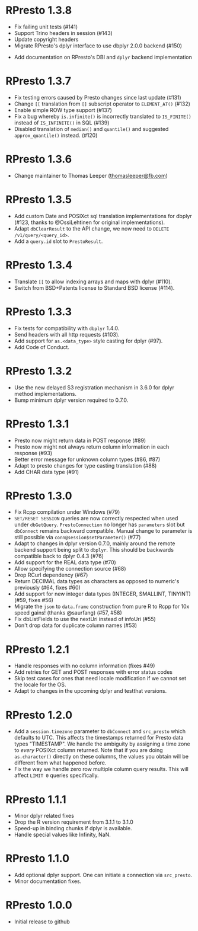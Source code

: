 # RPresto 1.3.8

- Fix failing unit tests (#141)
- Support Trino headers in session (#143)
- Update copyright headers
- Migrate RPresto's dplyr interface to use dbplyr 2.0.0 backend (#150)
* Add documentation on RPresto's DBI and `dplyr` backend implementation

# RPresto 1.3.7

- Fix testing errors caused by Presto changes since last update (#131)
- Change `[[` translation from `[]` subscript operator to `ELEMENT_AT()` (#132)
- Enable simple ROW type support (#137)
- Fix a bug whereby `is.infinite()` is incorrectly translated to `IS_FINITE()`
  instead of `IS_INFINITE()` in SQL (#139)
- Disabled translation of `median()` and `quantile()` and suggested `approx_quantile()` instead. (#120)

# RPresto 1.3.6

- Change maintainer to Thomas Leeper (thomasleeper@fb.com)

# RPresto 1.3.5

- Add custom Date and POSIXct sql translation implementations for dbplyr (#123, thanks to @OssiLehtinen for original implementations).
- Adapt `dbClearResult` to the API change, we now need to `DELETE` `/v1/query/<query_id>`.
- Add a `query.id` slot to `PrestoResult`.

# RPresto 1.3.4

- Translate `[[` to allow indexing arrays and maps with dplyr (#110).
- Switch from BSD+Patents license to Standard BSD license (#114).

# RPresto 1.3.3

- Fix tests for compatibility with `dbplyr` 1.4.0.
- Send headers with all http requests (#103).
- Add support for `as.<data_type>` style casting for dplyr (#97).
- Add Code of Conduct.

# RPresto 1.3.2

- Use the new delayed S3 registration mechanism in 3.6.0 for dplyr method implementations.
- Bump minimum dplyr version required to 0.7.0.

# RPresto 1.3.1

- Presto now might return data in POST response (#89)
- Presto now might not always return column information in each response (#93)
- Better error message for unknown column types (#86, #87)
- Adapt to presto changes for type casting translation (#88)
- Add CHAR data type (#91)

# RPresto 1.3.0

- Fix Rcpp compilation under Windows (#79)
- `SET/RESET SESSION` queries are now correctly respected when used under `dbGetQuery`.
  `PrestoConnection` no longer has `parameters` slot but `dbConnect` remains backward
  compatible. Manual change to parameter is still possible via `conn@session$setParameter()` (#77)
- Adapt to changes in dplyr version 0.7.0, mainly around the remote
  backend support being split to `dbplyr`. This should be backwards compatible
  back to dplyr 0.4.3 (#76)
- Add support for the REAL data type (#70)
- Allow specifying the connection source (#68)
- Drop RCurl dependency (#67)
- Return DECIMAL data types as characters as opposed to numeric's
  previously (#64, fixes #60)
- Add support for new integer data types (INTEGER, SMALLINT, TINYINT) (#59, fixes #56)
- Migrate the  `json` to `data.frame` construction from pure R to Rcpp for 10x
  speed gains! (thanks @saurfang) (#57, #58)
- Fix dbListFields to use the nextUri instead of infoUri (#55)
- Don't drop data for duplicate column names (#53)

# RPresto 1.2.1

- Handle responses with no column information (fixes #49)
- Add retries for GET and POST responses with error status codes
- Skip test cases for ones that need locale modification if we cannot set the locale for the OS.
- Adapt to changes in the upcoming dplyr and testthat versions.

# RPresto 1.2.0

- Add a `session.timezone` parameter to `dbConnect` and `src_presto` which
  defaults to UTC.  This affects the timestamps returned for Presto data types
  "TIMESTAMP".  We handle the ambiguity by assigning a time zone to _every_
  POSIXct column returned. Note that if you are doing `as.character()` directly
  on these columns, the values you obtain will be different from what happened
  before.
- Fix the way we handle zero row multiple column query results. This will
  affect `LIMIT 0` queries specifically.

# RPresto 1.1.1

- Minor dplyr related fixes
- Drop the R version requirement from 3.1.1 to 3.1.0
- Speed-up in binding chunks if dplyr is available.
- Handle special values like Infinity, NaN.

# RPresto 1.1.0

- Add optional dplyr support. One can initiate a connection via `src_presto`.
- Minor documentation fixes.

# RPresto 1.0.0

- Initial release to github
